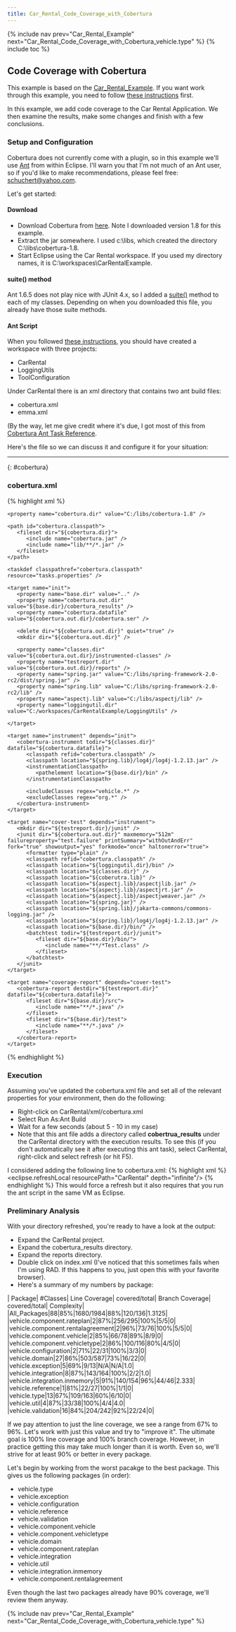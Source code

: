 ```yaml
---
title: Car_Rental_Code_Coverage_with_Cobertura
---
```

{% include nav prev="Car_Rental_Example" next="Car_Rental_Code_Coverage_with_Cobertura_vehicle.type" %}
{% include toc %}

## Code Coverage with Cobertura

This example is based on the [Car_Rental_Example](Car_Rental_Example). If you want work through this example, you need to follow [these instructions](Car_Rental_Installation_and_Setup) first.

In this example, we add code coverage to the Car Rental Application. We then examine the results, make some changes and finish with a few conclusions. 

### Setup and Configuration
Cobertura does not currently come with a plugin, so in this example we'll use [Ant](http://ant.apache.org/) from within Eclipse. I'll warn you that I'm not much of an Ant user, so if you'd like to make recommendations, please feel free: schuchert@yahoo.com.

Let's get started:
#### Download
* Download Cobertura from [here](http://cobertura.sourceforge.net/download.html). Note I downloaded version 1.8 for this example.
* Extract the jar somewhere. I used c:\libs\, which created the directory C:\libs\cobertura-1.8.
* Start Eclipse using the Car Rental workspace. If you used my directory names, it is C:\workspaces\CarRentalExample.

#### suite() method
Ant 1.6.5 does not play nice with JUnit 4.x, so I added a [suite()](JUnit_4.xSuite) method to each of my classes. Depending on when you downloaded this file, you already have those suite methods.
 
#### Ant Script
When you followed [these instructions](Car_Rental_Installation_and_Setup), you should have created a workspace with three projects:
* CarRental
* LoggingUtils
* ToolConfiguration

Under CarRental there is an xml directory that contains two ant build files:
* cobertura.xml
* emma.xml

(By the way, let me give credit where it's due, I got most of this from [Cobertura Ant Task Reference](http://cobertura.sourceforge.net/anttaskreference.html).

Here's the file so we can discuss it and configure it for your situation:

----
{: #cobertura}
### cobertura.xml
{% highlight xml %}
 <?xml version="1.0" encoding="UTF-8"?>
 <project name="cobertura" default="coverage-report">
 
    <property name="cobertura.dir" value="C:/libs/cobertura-1.8" />
 
    <path id="cobertura.classpath">
       <fileset dir="${cobertura.dir}">
          <include name="cobertura.jar" />
          <include name="lib/**/*.jar" />
       </fileset>
    </path>
 
    <taskdef classpathref="cobertura.classpath" resource="tasks.properties" />
 
    <target name="init">
       <property name="base.dir" value=".." />
       <property name="cobertura.out.dir" value="${base.dir}/cobertura_results" />
       <property name="cobertura.datafile" value="${cobertura.out.dir}/cobertura.ser" />
 
       <delete dir="${cobertura.out.dir}" quiet="true" />
       <mkdir dir="${cobertura.out.dir}" />
 
       <property name="classes.dir" value="${cobertura.out.dir}/instrumented-classes" />
       <property name="testreport.dir" value="${cobertura.out.dir}/reports" />
       <property name="spring.jar" value="C:/libs/spring-framework-2.0-rc2/dist/spring.jar" />
       <property name="spring.lib" value="C:/libs/spring-framework-2.0-rc2/lib" />
       <property name="aspectj.lib" value="C:/libs/aspectj/lib" />
       <property name="loggingutil.dir" value="C:/workspaces/CarRentalExample/LoggingUtils" />
 
    </target>
 
    <target name="instrument" depends="init">
       <cobertura-instrument todir="${classes.dir}" datafile="${cobertura.datafile}">
          <classpath refid="cobertura.classpath" />
          <classpath location="${spring.lib}/log4j/log4j-1.2.13.jar" />
          <instrumentationClasspath>
             <pathelement location="${base.dir}/bin" />
          </instrumentationClasspath>
 
          <includeClasses regex="vehicle.*" />
          <excludeClasses regex="org.*" />
       </cobertura-instrument>
    </target>
 
    <target name="cover-test" depends="instrument">
       <mkdir dir="${testreport.dir}/junit" />
       <junit dir="${cobertura.out.dir}" maxmemory="512m" failureproperty="test.failure" printSummary="withOutAndErr" fork="true" showoutput="yes" forkmode="once" haltonerror="true">
          <formatter type="plain" />
          <classpath refid="cobertura.classpath" />
          <classpath location="${loggingutil.dir}/bin" />
          <classpath location="${classes.dir}" />
          <classpath location="${coberutra.lib}" />
          <classpath location="${aspectj.lib}/aspectjlib.jar" />
          <classpath location="${aspectj.lib}/aspectjrt.jar" />
          <classpath location="${aspectj.lib}/aspectjweaver.jar" />
          <classpath location="${spring.jar}" />
          <classpath location="${spring.lib}/jakarta-commons/commons-logging.jar" />
          <classpath location="${spring.lib}/log4j/log4j-1.2.13.jar" />
          <classpath location="${base.dir}/bin/" />
          <batchtest todir="${testreport.dir}/junit">
             <fileset dir="${base.dir}/bin/">
                <include name="**/*Test.class" />
             </fileset>
          </batchtest>
       </junit>
    </target>
 
    <target name="coverage-report" depends="cover-test">
       <cobertura-report destdir="${testreport.dir}" datafile="${cobertura.datafile}">
          <fileset dir="${base.dir}/src">
             <include name="**/*.java" />
          </fileset>
          <fileset dir="${base.dir}/test">
             <include name="**/*.java" />
          </fileset>
       </cobertura-report>
    </target>
 </project>
{% endhighlight %}

### Execution
Assuming you've updated the cobertura.xml file and set all of the relevant properties for your environment, then do the following:
* Right-click on CarRental/xml/cobertura.xml
* Select Run As:Ant Build
* Wait for a few seconds (about 5 - 10 in my case)
* Note that this ant file adds a directory called **cobertrua_results** under the CarRental directory with the execution results. To see this (if you don't automatically see it after executing this ant task), select CarRental, right-click and select refresh (or hit F5).

I considered adding the following line to cobertura.xml:
{% highlight xml %}
<eclipse.refreshLocal resourcePath="CarRental" depth="infinite"/>
{% endhighlight %}
This would force a refresh but it also requires that you run the ant script in the same VM as Eclipse.

### Preliminary Analysis
With your directory refreshed, you're ready to have a look at the output:
* Expand the CarRental project.
* Expand the cobertura_results directory.
* Expand the reports directory.
* Double click on index.xml (I've noticed that this sometimes fails when I'm using RAD. If this happens to you, just open this with your favorite browser).
* Here's a summary of my numbers by package:

| Package| #Classes| Line Coverage| covered/total| Branch Coverage| covered/total| Complexity|
|All_Packages|88|85%|1680/1984|88%|120/136|1.3125|
|vehicle.component.rateplan|2|87%|256/295|100%|5/5|0|
|vehicle.component.rentalagreement|2|96%|73/76|100%|5/5|0|
|vehicle.component.vehicle|2|85%|66/78|89%|8/9|0|
|vehicle.component.vehicletype|2|86%|100/116|80%|4/5|0|
|vehicle.configuration|2|71%|22/31|100%|3/3|0|
|vehicle.domain|27|86%|503/587|73%|16/22|0|
|vehicle.exception|5|69%|9/13|N/A|N/A|1.0|
|vehicle.integration|8|87%|143/164|100%|2/2|1.0|
|vehicle.integration.inmemory|5|91%|140/154|96%|44/46|2.333|
|vehicle.reference|1|81%|22/27|100%|1/1|0|
|vehicle.type|13|67%|109/163|60%|6/10|0|
|vehicle.util|4|87%|33/38|100%|4/4|4.0|
|vehicle.validation|16|84%|204/242|92%|22/24|0|

If we pay attention to just the line coverage, we see a range from 67% to 96%. Let's work with just this value and try to "improve it". The ultimate goal is 100% line coverage and 100% branch coverage. However, in practice getting this may take much longer than it is worth. Even so, we'll strive for at least 90% or better in every package.

Let's begin by working from the worst pacakge to the best package. This gives us the following packages (in order):
* vehicle.type
* vehicle.exception
* vehicle.configuration
* vehicle.reference
* vehicle.validation
* vehicle.component.vehicle
* vehicle.component.vehicletype
* vehicle.domain
* vehicle.component.rateplan
* vehicle.integration
* vehicle.util
* vehicle.integration.inmemory
* vehicle.component.rentalagreement

Even though the last two packages already have 90% coverage, we'll review them anyway.

{% include nav prev="Car_Rental_Example" next="Car_Rental_Code_Coverage_with_Cobertura_vehicle.type" %}

